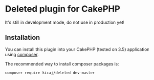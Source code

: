 # Deleted plugin for CakePHP

It's still in development mode, do not use in production yet!

## Installation

You can install this plugin into your CakePHP (tested on 3.5) application using [composer](http://getcomposer.org).

The recommended way to install composer packages is:

```
composer require kicaj/deleted dev-master
```
